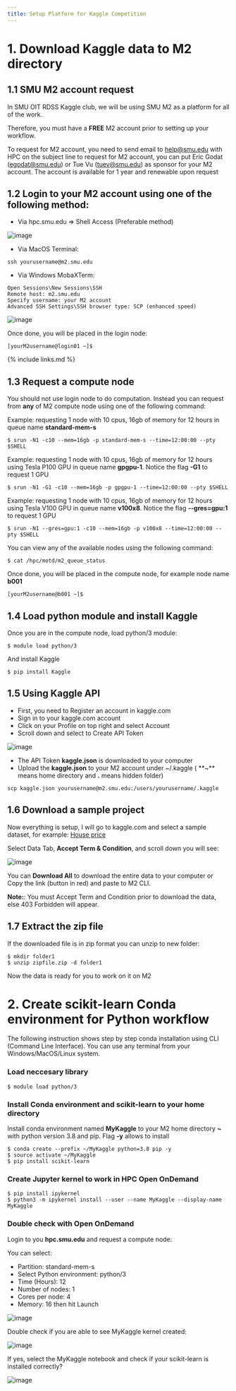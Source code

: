 ```yaml
---
title: Setup Platform for Kaggle Competition
---
```

# 1. Download Kaggle data to M2 directory

## 1.1 SMU M2 account request

In SMU OIT RDSS Kaggle club, we will be using SMU M2 as a platform for all of the work.

Therefore, you must have a **FREE** M2 account prior to setting up your workflow.

To request for M2 account, you need to send email to help@smu.edu with HPC on the subject line to request for M2 account, you can put Eric Godat (egodat@smu.edu) or Tue Vu (tuev@smu.edu) as sponsor for your M2 account. The account is available for 1 year and renewable upon request

## 1.2 Login to your M2 account using one of the following method:
- Via hpc.smu.edu => Shell Access (Preferable method)

![image](https://user-images.githubusercontent.com/43855029/193322149-f1940199-78aa-40b9-b125-c3a912c041c5.png)

- Via MacOS Terminal:

```
ssh yourusername@m2.smu.edu
```

- Via Windows MobaXTerm:

```
Open Sessions\New Sessions\SSH
Remote host: m2.smu.edu
Specify username: your M2 account
Advanced SSH Settings\SSH browser type: SCP (enhanced speed)
```
![image](https://user-images.githubusercontent.com/43855029/193322565-88b5c63e-4204-447c-a2ca-d0825f68baf4.png)

Once done, you will be placed in the login node:

```
[yourM2username@login01 ~]$ 
```

{% include links.md %}

## 1.3 Request a compute node

You should not use login node to do computation. Instead you can request from **any** of M2 compute node using one of the following command:

Example: requesting 1 node with 10 cpus, 16gb of memory for 12 hours in queue name **standard-mem-s**

```
$ srun -N1 -c10 --mem=16gb -p standard-mem-s --time=12:00:00 --pty $SHELL
```

Example: requesting 1 node with 10 cpus, 16gb of memory for 12 hours using Tesla P100 GPU in queue name **gpgpu-1**. Notice the flag **-G1** to request 1 GPU

```
$ srun -N1 -G1 -c10 --mem=16gb -p gpgpu-1 --time=12:00:00 --pty $SHELL
```


Example: requesting 1 node with 10 cpus, 16gb of memory for 12 hours using Tesla V100 GPU in queue name **v100x8**. Notice the flag **--gres=gpu:1** to request 1 GPU

```
$ srun -N1 --gres=gpu:1 -c10 --mem=16gb -p v100x8 --time=12:00:00 --pty $SHELL
```

You can view any of the available nodes using the following command:

```
$ cat /hpc/motd/m2_queue_status
```

Once done, you will be placed in the compute node, for example node name **b001**

```
[yourM2username@b001 ~]$ 
```

## 1.4 Load python module and install Kaggle

Once you are in the compute node, load python/3 module:

```
$ module load python/3
```

And install Kaggle

```
$ pip install Kaggle
```

## 1.5 Using Kaggle API

- First, you need to Register an account in kaggle.com
- Sign in to your kaggle.com account
- Click on your Profile on top right and select Account
- Scroll down and select to Create API Token

![image](https://user-images.githubusercontent.com/43855029/193325895-5212e8fa-4b82-406b-a6ac-793abd702fd8.png)

- The API Token **kaggle.json** is downloaded to your computer
- Upload the **kaggle.json** to your M2 account under ~/.kaggle ( **~** means home directory and **.** means hidden folder)

```
scp kaggle.json yourusername@m2.smu.edu:/users/yourusername/.kaggle
```

## 1.6 Download a sample project

Now everything is setup, I will go to kaggle.com and select a sample dataset, for example: [House price](https://www.kaggle.com/competitions/house-prices-advanced-regression-techniques/overview)

Select Data Tab, **Accept Term & Condition**, and scroll down you will see:

![image](https://user-images.githubusercontent.com/43855029/193326858-c87a1a4d-26e6-4506-9595-cb8313ff0de2.png)

You can **Download All** to download the entire data to your computer or Copy the link (button in red) and paste to M2 CLI.

**Note:**: You must Accept Term and Condition prior to download the data, else 403 Forbidden will appear.

## 1.7 Extract the zip file

If the downloaded file is in zip format you can unzip to new folder:

```
$ mkdir folder1
$ unzip zipfile.zip -d folder1
```

Now the data is ready for you to work on it on M2

# 2. Create scikit-learn Conda environment for Python workflow

The following instruction shows step by step conda installation using CLI (Command Line Interface). You can use any terminal from your Windows/MacOS/Linux system.
 
### Load neccesary library

```
$ module load python/3 
```

### Install Conda environment and scikit-learn to your home directory

Install conda environment named **MyKaggle** to your M2 home directory **~** with python version 3.8 and pip. Flag **-y** allows to install

```
$ conda create --prefix ~/MyKaggle python=3.8 pip -y
$ source activate ~/MyKaggle  
$ pip install scikit-learn
```

### Create Jupyter kernel to work in HPC Open OnDemand

```
$ pip install ipykernel
$ python3 -m ipykernel install --user --name MyKaggle --display-name MyKaggle
```

### Double check with Open OnDemand

Login to you **hpc.smu.edu** and request a compute node:

You can select: 
- Partition: standard-mem-s
- Select Python environment: python/3
- Time (Hours): 12
- Number of nodes: 1 
- Cores per node: 4
- Memory: 16
 then hit Launch
 
![image](https://user-images.githubusercontent.com/43855029/193330158-c5a9bc70-ae9b-49da-9632-db9b48c6269c.png)


Double check if you are able to see MyKaggle kernel created:

![image](https://user-images.githubusercontent.com/43855029/193330016-dcb2ed91-74d1-4dcd-957a-deccd3842f9d.png)

If yes, select the MyKaggle notebook and check if your scikit-learn is installed correctly?

![image](https://user-images.githubusercontent.com/43855029/193330643-46db22d6-4950-4cec-8871-fad69aa6bc61.png)
